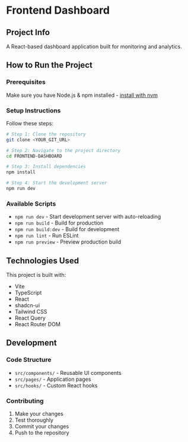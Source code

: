 # Frontend Dashboard

## Project Info

A React-based dashboard application built for monitoring and analytics.

## How to Run the Project

### Prerequisites

Make sure you have Node.js & npm installed - [install with nvm](https://github.com/nvm-sh/nvm#installing-and-updating)

### Setup Instructions

Follow these steps:

```sh
# Step 1: Clone the repository
git clone <YOUR_GIT_URL>

# Step 2: Navigate to the project directory
cd FRONTEND-DASHBOARD

# Step 3: Install dependencies
npm install

# Step 4: Start the development server
npm run dev
```

### Available Scripts

- `npm run dev` - Start development server with auto-reloading
- `npm run build` - Build for production
- `npm run build:dev` - Build for development
- `npm run lint` - Run ESLint
- `npm run preview` - Preview production build

## Technologies Used

This project is built with:

- Vite
- TypeScript
- React
- shadcn-ui
- Tailwind CSS
- React Query
- React Router DOM

## Development

### Code Structure

- `src/components/` - Reusable UI components
- `src/pages/` - Application pages
- `src/hooks/` - Custom React hooks

### Contributing

1. Make your changes
2. Test thoroughly
3. Commit your changes
4. Push to the repository
